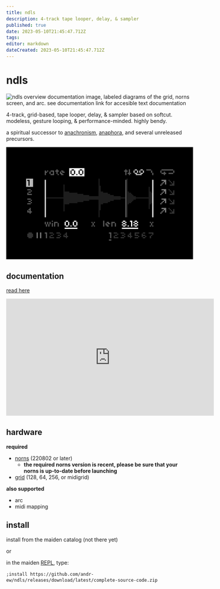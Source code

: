 ```yaml
---
title: ndls
description: 4-track tape looper, delay, & sampler
published: true
date: 2023-05-10T21:45:47.712Z
tags: 
editor: markdown
dateCreated: 2023-05-10T21:45:47.712Z
---
```


# ndls

![ndls overview documentation image, labeled diagrams of the grid, norns screen, and arc. see documentation link for accesible text documentation](https://github.com/andr-ew/ndls/raw/main/lib/doc/ndls_overview.png)

4-track, grid-based, tape looper, delay, & sampler based on softcut. modeless, gesture looping, & performance-minded. highly bendy.

a spiritual successor to [anachronism](https://github.com/andr-ew/prosody#anachronsim), [anaphora](https://github.com/andr-ew/prosody#anaphora), and several unreleased precursors.

![ndls.png](/community/andrew/ndls.png)

## documentation

[read here](https://github.com/andr-ew/ndls)


<iframe width="560" height="315" src="https://www.youtube.com/embed/b2FTHczpshk" title="YouTube video player" frameborder="0" allow="accelerometer; autoplay; clipboard-write; encrypted-media; gyroscope; picture-in-picture; web-share" allowfullscreen></iframe>


## hardware

**required**

- [norns](https://github.com/p3r7/awesome-monome-norns) (220802 or later)
  - **the required norns version is recent, please be sure that your norns is up-to-date before launching**
- [grid](https://monome.org/docs/grid/) (128, 64, 256, or midigrid)

**also supported**

- arc
- midi mapping

## install

install from the maiden catalog (not there yet)

or

in the maiden [REPL](https://monome.org/docs/norns/image/wifi_maiden-images/install-repl.png), type:

```
;install https://github.com/andr-ew/ndls/releases/download/latest/complete-source-code.zip
```

